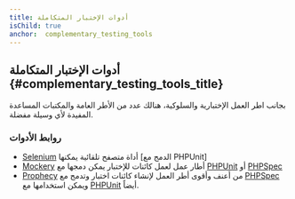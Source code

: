 ```yaml
---
title: أدوات الإختبار المتكاملة
isChild: true
anchor:  complementary_testing_tools
---
```


## أدوات الإختبار المتكاملة {#complementary_testing_tools_title}

بجانب اطر العمل الإختبارية والسلوكية، هنالك عدد من الأطر العامة والمكتبات المساعدة المفيدة لأي وسيلة مفضلة.

### روابط الأدوات

* [Selenium] أداة متصفح تلقائية يمكنها [الدمج مع PHPUnit]
* [Mockery] أطار عمل لعمل كائنات للإختبار يمكن دمجها مع [PHPUnit] أو [PHPSpec]
* [Prophecy] من أعنف وأقوى أطر العمل لإنشاء كائنات اختبار وتدمج مع [PHPSpec] ويمكن استخدامها مع [PHPUnit] أيضاً.


[Selenium]: http://seleniumhq.org/
[integrated with PHPUnit]: https://github.com/giorgiosironi/phpunit-selenium/
[Mockery]: https://github.com/padraic/mockery
[PHPUnit]: http://phpunit.de/
[PHPSpec]: http://www.phpspec.net/
[Prophecy]: https://github.com/phpspec/prophecy
